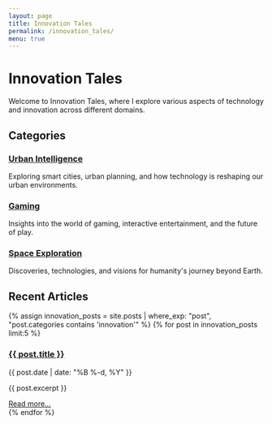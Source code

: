 ```yaml
---
layout: page
title: Innovation Tales
permalink: /innovation_tales/
menu: true
---
```


# Innovation Tales

Welcome to Innovation Tales, where I explore various aspects of technology and innovation across different domains.

## Categories

### [Urban Intelligence](/innovation_tales/urban-intelligence/)
Exploring smart cities, urban planning, and how technology is reshaping our urban environments.

### [Gaming](/innovation_tales/gaming/)
Insights into the world of gaming, interactive entertainment, and the future of play.

### [Space Exploration](/innovation_tales/space-exploration/)
Discoveries, technologies, and visions for humanity's journey beyond Earth.

## Recent Articles

{% assign innovation_posts = site.posts | where_exp: "post", "post.categories contains 'innovation'" %}
{% for post in innovation_posts limit:5 %}
  <div class="post-preview">
    <h3><a href="{{ post.url | relative_url }}">{{ post.title }}</a></h3>
    <p class="post-meta">{{ post.date | date: "%B %-d, %Y" }}</p>
    <p>{{ post.excerpt }}</p>
    <a href="{{ post.url | relative_url }}">Read more...</a>
  </div>
{% endfor %}
